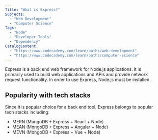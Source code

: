 ```yaml
---
Title: "What is Express?"
Subjects:
  - "Web Development"
  - "Computer Science"
Tags:
  - "Node" 
  - "Developer Tools"
  - "Dependency"
CatalogContent:  
  - "https://www.codecademy.com/learn/paths/web-development"
  - "https://www.codecademy.com/learn/paths/computer-science"
---
```


Express is a back end web framework for Node.js applications. It is primarily used to build web applications and APIs and provide network request functionality. In order to use Express, Node.js must be installed. 

## Popularity with tech stacks

Since it is popular choice for a back end tool, Express belongs to popular tech stacks including: 

* MERN (MongoDB + Express + React + Node)
* MEAN (MongoDB + Express + Angular + Node)
* MEVN (MongoDB + Express + Vue + Node)
